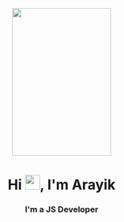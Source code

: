 <div align="center" href="#"><img width="200" height="300" src="https://i.ibb.co/dmtXxTg/coder-with-mac.png" /></div>
<div><h1 align="center">Hi <img src="https://raw.githubusercontent.com/MartinHeinz/MartinHeinz/master/wave.gif" width="30px">, I'm Arayik</h1>
<h3 align="center">I'm a JS Developer</h3>
</div>

